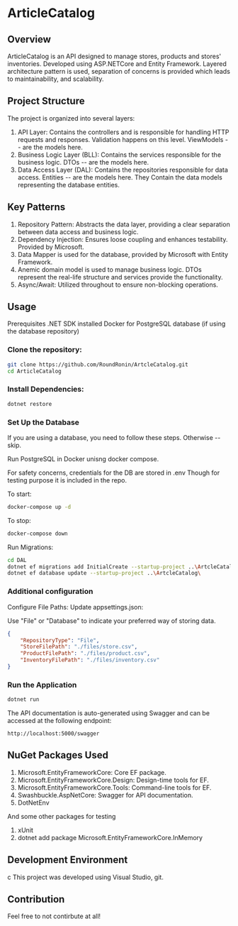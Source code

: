 # ArticleCatalog
## Overview
ArticleCatalog is an API designed to manage stores, products and stores' inventories. Developed using ASP.NETCore and Entity Framework. Layered architecture pattern is used, separation of concerns is provided which leads to maintainability, and scalability.

## Project Structure
The project is organized into several layers:

1. API Layer: Contains the controllers and is responsible for handling HTTP requests and responses. Validation happens on this level. ViewModels -- are the models here.
2. Business Logic Layer (BLL): Contains the services responsible for the business logic. DTOs -- are the models here.
3. Data Access Layer (DAL): Contains the repositories responsible for data access. Entities -- are the models here. They Contain the data models representing the database entities.

## Key Patterns
1. Repository Pattern: Abstracts the data layer, providing a clear separation between data access and business logic.
2. Dependency Injection: Ensures loose coupling and enhances testability. Provided by Microsoft.
3. Data Mapper is used for the database, provided by Microsoft with Entity Framework.
4. Anemic domain model is used to manage business logic. DTOs represent the real-life structure and services provide the functionality.
5. Async/Await: Utilized throughout to ensure non-blocking operations.


## Usage
Prerequisites
.NET SDK installed
Docker for PostgreSQL database (if using the database repository)

### Clone the repository:
```sh
git clone https://github.com/RoundRonin/ArtcleCatalog.git
cd ArticleCatalog
```

### Install Dependencies:
```sh
dotnet restore
```


### Set Up the Database
If you are using a database, you need to follow these steps. Otherwise -- skip.

Run PostgreSQL in Docker unisng docker compose.

For safety concerns, credentials for the DB are stored in .env
Though for testing purpose it is included in the repo.

To start:
```sh
docker-compose up -d
```

To stop:
```sh
docker-compose down
```

Run Migrations:
```sh
cd DAL
dotnet ef migrations add InitialCreate --startup-project ..\ArtcleCatalog\
dotnet ef database update --startup-project ..\ArtcleCatalog\
```
### Additional configuration
Configure File Paths: Update appsettings.json:

Use "File" or "Database" to indicate your preferred way of storing data.
```json
{
    "RepositoryType": "File",
    "StoreFilePath": "./files/store.csv",
    "ProductFilePath": "./files/product.csv",
    "InventoryFilePath": "./files/inventory.csv"
}
```

### Run the Application
```sh
dotnet run
```

The API documentation is auto-generated using Swagger and can be accessed at the following endpoint:
```
http://localhost:5000/swagger
```
## NuGet Packages Used
1. Microsoft.EntityFrameworkCore: Core EF package.
2. Microsoft.EntityFrameworkCore.Design: Design-time tools for EF.
3. Microsoft.EntityFrameworkCore.Tools: Command-line tools for EF.
4. Swashbuckle.AspNetCore: Swagger for API documentation.
5. DotNetEnv

And some other packages for testing
1. xUnit 
2. dotnet add package Microsoft.EntityFrameworkCore.InMemory


## Development Environment
c
This project was developed using Visual Studio, git.

## Contribution
Feel free to not contirbute at all!
